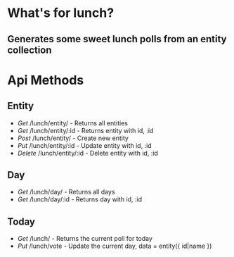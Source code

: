 # What's for lunch?
## Generates some sweet lunch polls from an entity collection


# Api Methods
## Entity
- *Get* /lunch/entity/ - Returns all entities
- *Get* /lunch/entity/:id - Returns entity with id, :id
- *Post* /lunch/entity/ - Create new entity
- *Put* /lunch/entity/:id - Update entity with id, :id
- *Delete* /lunch/entity/:id - Delete entity with id, :id

## Day
- *Get* /lunch/day/ - Returns all days
- *Get* /lunch/day/:id - Returns day with id, :id

## Today
- *Get* /lunch/ - Returns the current poll for today
- *Put* /lunch/vote - Update the current day, data = entity({ id|name })

